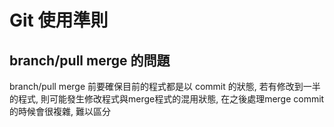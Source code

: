# Git 使用準則

## branch/pull merge 的問題
branch/pull merge 前要確保目前的程式都是以 commit 的狀態,
若有修改到一半的程式, 則可能發生修改程式與merge程式的混用狀態,
在之後處理merge commit的時候會很複雜, 難以區分

